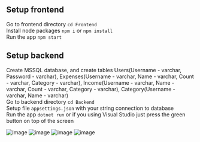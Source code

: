 ## Setup frontend
Go to frontend directory `cd Frontend`  
Install node packages `npm i` or `npm install`  
Run the app `npm start`  

## Setup backend
Create MSSQL database, and create tables Users(Username - varchar, Password - varchar), Expenses(Username - varchar, Name - varchar, Count - varchar, Category - varchar), Income(Username - varchar, Name - varchar, Count - varchar, Category - varchar), Category(Username - varchar, Name - varchar)  
Go to backend directory `cd Backend`  
Setup file `appsettings.json` with your string connection to database  
Run the app `dotnet run` or if you using Visual Studio just press the green button on top of the screen  

![image](https://github.com/user-attachments/assets/c7e99fc6-02f3-4e86-865a-5de6bb6d29d4)
![image](https://github.com/user-attachments/assets/de43946a-6d37-4fa5-9c53-b3ee7f4080b5)
![image](https://github.com/user-attachments/assets/a58dadd1-e402-4f87-b4ec-9c0295343114)
![image](https://github.com/user-attachments/assets/a73e7707-7ca7-4d9e-9c92-a57e25be43a2)
